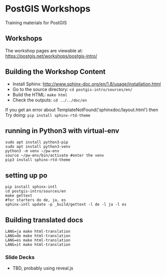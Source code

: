 # PostGIS Workshops

Training materials for PostGIS

## Workshops

The workshop pages are viewable at: https://postgis.net/workshops/postgis-intro/

## Building the Workshop Content

* Install Sphinx: http://www.sphinx-doc.org/en/1.8/usage/installation.html
* Go to the source directory: `cd postgis-intro/sources/en/`
* Build the HTML: `make html`
* Check the outputs: `cd ../../doc/en`

If you get an error about TemplateNotFound('sphinxdoc/layout.html') then
Try doing:
`pip install sphinx-rtd-theme`

## running in Python3 with virtual-env
```
sudo apt install python3-pip
sudo apt install python3-venv
python3 -m venv ~/pw-env
source ~/pw-env/bin/activate #enter the venv
pip3 install sphinx-rtd-theme
```

## setting up po
```
pip install sphinx-intl
cd postgis-intro/sources/en
make gettext
#for starters do de, ja, es
sphinx-intl update -p _build/gettext -l de -l ja -l es
```

## Building translated docs
```
LANG=ja make html-translation
LANG=de make html-translation
LANG=es make html-translation
LANG=it make html-translation
```

### Slide Decks

* TBD, probably using reveal.js
